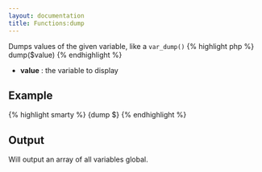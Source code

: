 ```yaml
---
layout: documentation
title: Functions:dump
---
```


Dumps values of the given variable, like a `var_dump()`
{% highlight php %}
dump($value)
{% endhighlight %}

* **value** : the variable to display

## Example
{% highlight smarty %}
{dump $}
{% endhighlight %}

## Output
Will output an array of all variables global.